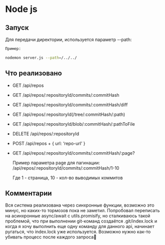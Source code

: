 # Node js

## Запуск

Для передачи директории, используется параметр --path:
```bash
Пример:

nodemon server.js --path=/../../
```

## Что реализовано

* GET /api/repos
* GET /api/repos/:repositoryId/commits/:commitHash
* GET /api/repos/:repositoryId/commits/:commitHash/diff
* GET /api/repos/:repositoryId(/tree/:commitHash/:path)
* GET /api/repos/:repositoryId/blob/:commitHash/:pathToFile
* DELETE /api/repos/:repositoryId
* POST /api/repos + { url: ‘repo-url’ }
* GET /api/repos/:repositoryId/commits/:commitHash/:page?

  Пример параметра page для пагинации: /api/repos/:repositoryId/commits/:commitHash/1-10
  
  Где 1 - страница, 10 - кол-во выводимых коммитов
  
## Комментарии

Вся система реализована через синхронные функции, возможно это минус, но каких-то тормозов пока не заметил. Попробовал переписать на асинхронные async/await с utils.promisify, но сталкиваюсь такой проблемой, что при выполнении git-команд создаётся .git/index.lock и когда я хочу выполнить еще одну команду для данного api, начинает ругаться, что index.lock уже используется. Возможно нужно как-то убивать процесс после каждого запроса🤔
